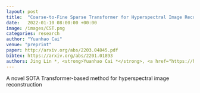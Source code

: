 ```yaml
---
layout: post
title:  "Coarse-to-Fine Sparse Transformer for Hyperspectral Image Reconstruction"
date:   2022-01-10 08:00:00 +00:00
image: /images/CST.png
categories: research
author: "Yuanhao Cai"
venue: "preprint"
paper: http://arxiv.org/abs/2203.04845.pdf
bibtex: https://arxiv.org/abs/2201.01893
authors: Jing Lin *, <strong>Yuanhao Cai *</strong>, <a href="https://huxiaowan.github.io/">Xiaowan Hu</a>, <a href="https://www.sigs.tsinghua.edu.cn/whq/">Haoqian Wang</a>,  <a href="https://yulunzhang.com/">Yulun Zhang</a>, <a href="http://people.ee.ethz.ch/~timofter/">Radu Timofte</a>, <a href="https://ee.ethz.ch/the-department/faculty/professors/person-detail.OTAyMzM=.TGlzdC80MTEsMTA1ODA0MjU5.html">Luc Van Gool</a>
---
```

A novel SOTA Transformer-based method for hyperspectral image reconstruction